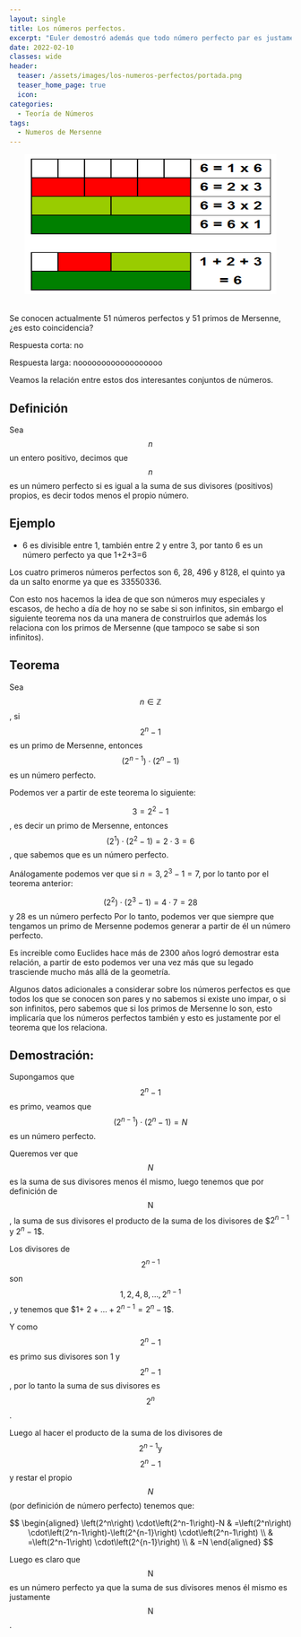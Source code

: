 ```yaml
---
layout: single
title: Los números perfectos.
excerpt: "Euler demostró además que todo número perfecto par es justamente de la forma (2^(p-1))•(2^p - 1), luego la relación entre estos dos conjuntos de números enteros es justamente biyectiva, aún no podemos descartar la existencia de un números perfecto impar pero sabemos que si existe debe ser mayor que 10^300."
date: 2022-02-10
classes: wide
header:
  teaser: /assets/images/los-numeros-perfectos/portada.png
  teaser_home_page: true
  icon: 
categories:
  - Teoría de Números
tags:  
  - Numeros de Mersenne
---
```


<center> <img src="/assets/images/los-numeros-perfectos/graph.png" width="450" height="250"> </center>
<br>

Se conocen actualmente 51 números perfectos y 51 primos de Mersenne, ¿es esto coincidencia?

Respuesta corta: no

Respuesta larga: noooooooooooooooooo

Veamos la relación entre estos dos interesantes conjuntos de números.

## Definición

Sea $$n$$ un entero positivo, decimos que $$n$$ es un número perfecto si es igual a la suma de sus divisores (positivos) propios, es decir todos menos el propio número.

## Ejemplo

* 6 es divisible entre 1, también entre 2 y entre 3, por tanto 6 es un número perfecto ya que 1+2+3=6

Los cuatro primeros números perfectos son 6, 28, 496 y 8128, el quinto ya da un salto enorme ya que es 33550336.

Con esto nos hacemos la idea de que son números muy especiales y escasos, de hecho a día de hoy no se sabe si son infinitos, sin embargo el siguiente teorema nos da una manera de construirlos que además los relaciona con los primos de Mersenne (que tampoco se sabe si son infinitos).

## Teorema

Sea $$n \in \mathbb{Z}$$, si $$2^n-1$$ es un primo de Mersenne, entonces $$\left(2^{n-1}\right) \cdot\left(2^n-1\right)$$ es un número perfecto.

Podemos ver a partir de este teorema lo siguiente:

$$3=2^2-1$$, es decir un primo de Mersenne, entonces $$\left(2^1\right) \cdot\left(2^2-1\right)=2 \cdot 3=6$$, que sabemos que es un número perfecto.

Análogamente podemos ver que si $n=3,2^3-1=7$, por lo tanto por el teorema anterior:

$$\left(2^2\right) \cdot\left(2^3-1\right)=4 \cdot 7=28$$ y 28 es un número perfecto
Por lo tanto, podemos ver que siempre que tengamos un primo de Mersenne podemos generar a partir de él un número perfecto.

Es increible como Euclides hace más de 2300 años logró demostrar esta relación, a partir de esto podemos ver una vez más que su legado trasciende mucho más allá de la geometría.

Algunos datos adicionales a considerar sobre los números perfectos es que todos los que se conocen son pares y no sabemos si existe uno impar, o si son infinitos, pero sabemos que si los primos de Mersenne lo son, esto implicaría que los números perfectos también y esto es justamente por el teorema que los relaciona.

## Demostración:

Supongamos que $$2^n-1$$ es primo, veamos que $$\left(2^{n-1}\right) \cdot\left(2^n-1\right)=N$$ es un número perfecto.

Queremos ver que $$N$$ es la suma de sus divisores menos él mismo, luego tenemos que por definición de $$\mathrm{N}$$, la suma de sus divisores el producto de la suma de los divisores de $$2^{n-1}$ y $2^n-1$$.

Los divisores de $$2^{n-1}$$ son $$1,2,4,8, \ldots, 2^{n-1}$$, y tenemos que $$1+$ $2+\ldots+2^{n-1}=2^n-1$$.

Y como $$2^n-1$$ es primo sus divisores son 1 y $$2^n-1$$, por lo tanto la suma de sus divisores es $$2^n$$.

Luego al hacer el producto de la suma de los divisores de $$2^{n-1} \mathrm{y}$$ $$2^n-1$$ y restar el propio $$N$$ (por definición de número perfecto) tenemos que:

$$
\begin{aligned}
\left(2^n\right) \cdot\left(2^n-1\right)-N & =\left(2^n\right) \cdot\left(2^n-1\right)-\left(2^{n-1}\right) \cdot\left(2^n-1\right) \\
& =\left(2^n-1\right) \cdot\left(2^{n-1}\right) \\
& =N
\end{aligned}
$$

Luego es claro que $$\mathrm{N}$$ es un número perfecto ya que la suma de sus divisores menos él mismo es justamente $$\mathrm{N}$$.
